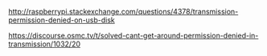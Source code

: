 http://raspberrypi.stackexchange.com/questions/4378/transmission-permission-denied-on-usb-disk

https://discourse.osmc.tv/t/solved-cant-get-around-permission-denied-in-transmission/1032/20
